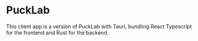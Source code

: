# PuckLab

This client app is a version of PuckLab with Tauri, bundling React Typescript for the frontend and Rust for the backend.
